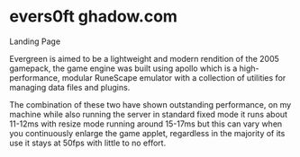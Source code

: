 # evers0ft ghadow.com
Landing Page

Evergreen is aimed to be a lightweight and modern rendition of the 2005 gamepack, the game engine was built using apollo which is a high-performance, modular RuneScape emulator with a collection of utilities for managing data files and plugins.

The combination of these two have shown outstanding performance, on my machine while also running the server in standard fixed mode it runs about 11-12ms with resize mode running around 15-17ms but this can vary when you continuously enlarge the game applet, regardless in the majority of its use it stays at 50fps with little to no effort. 
